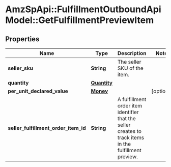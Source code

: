 # AmzSpApi::FulfillmentOutboundApiModel::GetFulfillmentPreviewItem

## Properties
Name | Type | Description | Notes
------------ | ------------- | ------------- | -------------
**seller_sku** | **String** | The seller SKU of the item. | 
**quantity** | [**Quantity**](Quantity.md) |  | 
**per_unit_declared_value** | [**Money**](Money.md) |  | [optional] 
**seller_fulfillment_order_item_id** | **String** | A fulfillment order item identifier that the seller creates to track items in the fulfillment preview. | 

